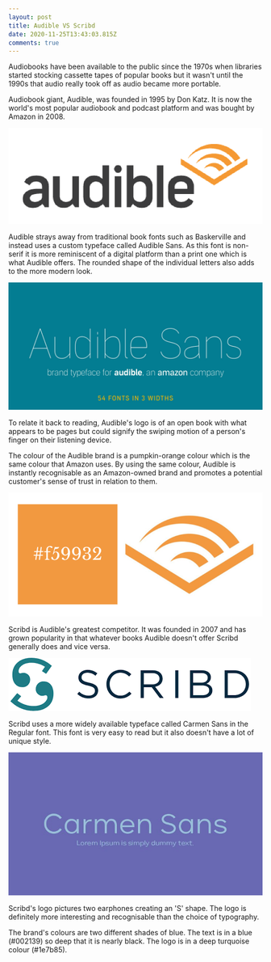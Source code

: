 ```yaml
---
layout: post
title: Audible VS Scribd
date: 2020-11-25T13:43:03.815Z
comments: true
---
```

Audiobooks have been available to the public since the 1970s when libraries started stocking cassette tapes of popular books but it wasn't until the 1990s that audio really took off as audio became more portable.

Audiobook giant, Audible, was founded in 1995 by Don Katz. It is now the world's most popular audiobook and podcast platform and was bought by Amazon in 2008.

![Audible](../uploads/screenshot-2020-11-25-at-16.36.49.png "Audible")

Audible strays away from traditional book fonts such as Baskerville and instead uses a custom typeface called Audible Sans. As this font is non-serif it is more reminiscent of a digital platform than a print one which is what Audible offers. The rounded shape of the individual letters also adds to the more modern look.

![Positype](../uploads/audible-sans-01.jpg "Positype")

To relate it back to reading, Audible's logo is of an open book with what appears to be pages but could signify the swiping motion of a person's finger on their listening device.

The colour of the Audible brand is a pumpkin-orange colour which is the same colour that Amazon uses. By using the same colour, Audible is instantly recognisable as an Amazon-owned brand and promotes a potential customer's sense of trust in relation to them.

![](../uploads/screenshot-2020-11-25-at-17.00.02.png)

Scribd is Audible's greatest competitor. It was founded in 2007 and has grown popularity in that whatever books Audible doesn't offer Scribd generally does and vice versa. 

![Scribd](../uploads/download.png "Scribd")

Scribd uses a more widely available typeface called Carmen Sans in the Regular font. This font is very easy to read but it also doesn't have a lot of unique style.

![Cufon Fonts](../uploads/carmen-sans-741x415-57a994f543.jpg "Cufon Fonts")

Scribd's logo pictures two earphones creating an 'S' shape. The logo is definitely more interesting and recognisable than the choice of typography.

The brand's colours are two different shades of blue. The text is in a blue (#002139) so deep that it is nearly black. The logo is in a deep turquoise colour (#1e7b85).